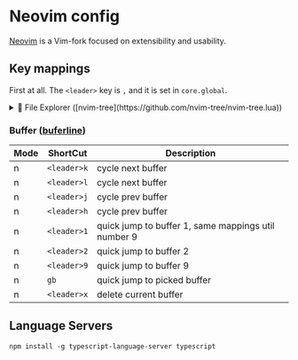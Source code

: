 # Neovim config

[Neovim](https://github.com/neovim/neovim) is a Vim-fork focused on extensibility and usability.

## Key mappings

First at all. The `<leader>` key is `,` and it is set in `core.global`.

<details>
<summary>📁 File Explorer ([nvim-tree](https://github.com/nvim-tree/nvim-tree.lua))</summary>

### 📁 File Explorer ([nvim-tree](https://github.com/nvim-tree/nvim-tree.lua))

| Mode | ShortCut    | Description                    |
| ---- | ----------- | ------------------------------ |
| all  | `<leader>b` | Toggle file explorer           |
| all  | `<C-b>`     | Toggle file explorer           |
| all  | `<M-b>`     | Toggle file explorer           |
| all  | `zz`        | Focus current file in explorer |

Commonly used mappings in nvim-tree

| Mode | ShortCut | Description                           |
| ---- | -------- | ------------------------------------- |
| --   | `g?`     | show help                             |
| --   | `o`      | open file                             |
| --   | `<C-v>`  | vsplit file                           |
| --   | `TAB`    | preview file                          |
| --   | `s`      | open in system                        |
| --   | `a`      | create                                |
| --   | `x`      | cut                                   |
| --   | `c`      | copy                                  |
| --   | `p`      | paste                                 |
| --   | `y`      | copy name                             |
| --   | `Y`      | copy path                             |
| --   | `gy`     | copy absolute path                    |
| --   | `r`      | rename file                           |
| --   | `<C-r>`  | full rename file (change directory)   |
| --   | `d`      | remove file                           |
| --   | `R`      | Refresh nvim-tree                     |
| --   | `E`      | expand all                            |
| --   | `W`      | collapse all                          |
| --   | `q`      | quit nvim-tree                        |
| --   | `H`      | toggle dot files (ex: hide/show .git) |
| --   | `I`      | toggle git ignore                     |

</details>

### Buffer ([buferline](https://github.com/akinsho/bufferline.nvim))

| Mode | ShortCut    | Description                                         |
| ---- | ----------- | --------------------------------------------------- |
| n    | `<leader>k` | cycle next buffer                                   |
| n    | `<leader>l` | cycle next buffer                                   |
| n    | `<leader>j` | cycle prev buffer                                   |
| n    | `<leader>h` | cycle prev buffer                                   |
| n    | `<leader>1` | quick jump to buffer 1, same mappings util number 9 |
| n    | `<leader>2` | quick jump to buffer 2                              |
| n    | `<leader>9` | quick jump to buffer 9                              |
| n    | `gb`        | quick jump to picked buffer                         |
| n    | `<leader>x` | delete current buffer                               |

## Language Servers

```
npm install -g typescript-language-server typescript
```
